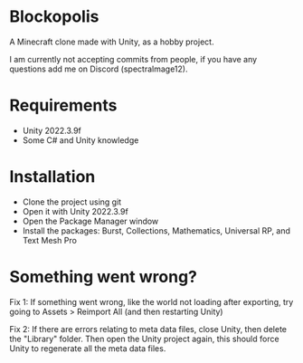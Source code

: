 # Blockopolis
A Minecraft clone made with Unity, as a hobby project.

I am currently not accepting commits from people,
if you have any questions add me on Discord (spectralmage12).

# Requirements
- Unity 2022.3.9f
- Some C# and Unity knowledge

# Installation
- Clone the project using git
- Open it with Unity 2022.3.9f
- Open the Package Manager window
- Install the packages: Burst, Collections, Mathematics, Universal RP, and Text Mesh Pro

# Something went wrong?
Fix 1:
If something went wrong, like the world not loading after exporting,
try going to Assets > Reimport All (and then restarting Unity)

Fix 2:
If there are errors relating to meta data files, close Unity, then delete the
"Library" folder. Then open the Unity project again, this should force Unity
to regenerate all the meta data files. 

